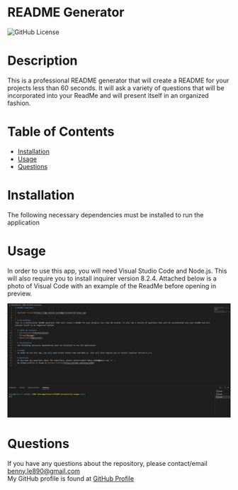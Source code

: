 # README Generator

  ![GitHub License](https://img.shields.io/badge/license-MIT-blue.svg)


  # Description
This is a professional README generator that will create a README for your projects less than 60 seconds. It will ask a variety of questions that will be incorporated into your ReadMe and will present itself in an organized fashion. 

  # Table of Contents
  * [Installation](#installation)
  * [Usage](#usage)
  * [Questions](#questions)
  
  # Installation
  The following necessary dependencies must be installed to run the application

  # Usage
  In order to use this app, you will need Visual Studio Code and Node.js. This will also require you to install inquirer version 8.2.4. Attached below is a photo of Visual Code with an example of the ReadMe before opening in preview. 

![ReadMe Photo](./Develop/images/ReadMeGen.png)

  # Questions
  If you have any questions about the repository, please contact/email benny.le890@gmail.com <br />
  My GitHub profile is found at [GitHub Profile](https//GitHub.com/bennyle890)
